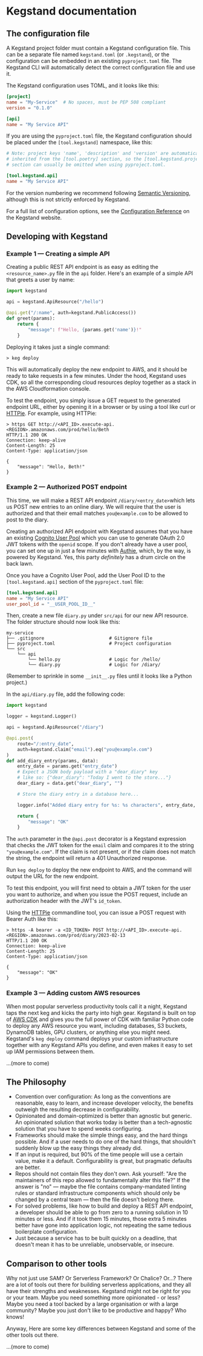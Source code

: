 <!-- markdownlint-disable line-length -->

# Kegstand documentation

## The configuration file

A Kegstand project folder must contain a Kegstand configuration file. This can be a separate file named `kegstand.toml` (or `.kegstand`), or the configuration can be embedded in an existing `pyproject.toml` file. The Kegstand CLI will automatically detect the correct configuration file and use it.

The Kegstand configuration uses TOML, and it looks like this:

```toml
[project]
name = "My-Service"  # No spaces, must be PEP 508 compliant
version = "0.1.0"

[api]
name = "My Service API"
```

If you are using the `pyproject.toml` file, the Kegstand configuration should be placed under the `[tool.kegstand]` namespace, like this:

```toml
# Note: project keys 'name', 'description' and 'version' are automatically
# inherited from the [tool.poetry] section, so the [tool.kegstand.project]
# section can usually be omitted when using pyproject.toml.

[tool.kegstand.api]
name = "My Service API"
```

For the version numbering we recommend following [Semantic Versioning](https://semver.org/), although this is not strictly enforced by Kegstand.

For a full list of configuration options, see the [Configuration Reference](https://kegstand.dev/docs/configuration-reference) on the Kegstand website.<!-- markdown-link-check-disable-line -->

## Developing with Kegstand

### Example 1 &mdash; Creating a simple API

Creating a public REST API endpoint is as easy as editing the `<resource_name>.py` file in the `api` folder. Here's an example of a simple API that greets a user by name:

```python
import kegstand

api = kegstand.ApiResource("/hello")

@api.get("/:name", auth=kegstand.PublicAccess())
def greet(params):
    return {
        "message": f"Hello, {params.get('name')}!"
    }
```

Deploying it takes just a single command:

```shell
> keg deploy
```

This will automatically deploy the new endpoint to AWS, and it should be ready to take requests in a few minutes. Under the hood, Kegstand uses CDK, so all the corresponding cloud resources deploy together as a stack in the AWS Cloudformation console.

To test the endpoint, you simply issue a GET request to the generated endpoint URL, either by opening it in a browser or by using a tool like curl or [HTTPie](https://httpie.org/). For example, using HTTPie:

```shell
> https GET http://<API_ID>.execute-api.<REGION>.amazonaws.com/prod/hello/Beth
HTTP/1.1 200 OK
Connection: keep-alive
Content-Length: 25
Content-Type: application/json

{
    "message": "Hello, Beth!"
}
```

### Example 2 &mdash; Authorized POST endpoint

This time, we will make a REST API endpoint `/diary/<entry_date>`which lets us POST new entries to an online diary. We will require that the user is authorized and that their email matches `you@example.com` to be allowed to post to the diary.

Creating an authorized API endpoint with Kegstand assumes that you have an existing [Cognito User Pool](https://docs.aws.amazon.com/cognito/latest/developerguide/cognito-user-identity-pools.html) which you can use to generate OAuth 2.0 JWT tokens with the `openid` scope. If you don't already have a user pool, you can set one up in just a few minutes with [Authie](https://github.com/JensRoland/authie), which, by the way, is powered by Kegstand. Yes, this party _definitely_ has a drum circle on the back lawn.<!-- markdown-link-check-disable-line -->

Once you have a Cognito User Pool, add the User Pool ID to the `[tool.kegstand.api]` section of the `pyproject.toml` file:

```toml
[tool.kegstand.api]
name = "My Service API"
user_pool_id = "__USER_POOL_ID__"
```

Then, create a new file `diary.py` under `src/api` for our new API resource. The folder structure should now look like this:

```shell
my-service
├── .gitignore                        # Gitignore file
├── pyproject.toml                    # Project configuration
└── src
    └── api
        └── hello.py                  # Logic for /hello/
        └── diary.py                  # Logic for /diary/
```

(Remember to sprinkle in some `__init__.py` files until it looks like a Python project.)

In the `api/diary.py` file, add the following code:

```python
import kegstand

logger = kegstand.Logger()

api = kegstand.ApiResource("/diary")

@api.post(
    route="/:entry_date",
    auth=kegstand.claim("email").eq("you@example.com")
)
def add_diary_entry(params, data):
    entry_date = params.get("entry_date")
    # Expect a JSON body payload with a "dear_diary" key
    # like so: {"dear_diary": "Today I went to the store..."}
    dear_diary = data.get("dear_diary", "")

    # Store the diary entry in a database here...

    logger.info("Added diary entry for %s: %s characters", entry_date, len(dear_diary))

    return {
        "message": "OK"
    }
```

The `auth` parameter in the `@api.post` decorator is a Kegstand expression that checks the JWT token for the `email` claim and compares it to the string `"you@example.com"`. If the claim is not present, or if the claim does not match the string, the endpoint will return a 401 Unauthorized response.

Run `keg deploy` to deploy the new endpoint to AWS, and the command will output the URL for the new endpoint.

To test this endpoint, you will first need to obtain a JWT token for the user you want to authorize, and when you issue the POST request, include an authorization header with the JWT's `id_token`.

Using the [HTTPie](https://httpie.org/) commandline tool, you can issue a POST request with Bearer Auth like this:

```shell
> https -A bearer -a <ID_TOKEN> POST http://<API_ID>.execute-api.<REGION>.amazonaws.com/prod/diary/2023-02-13
HTTP/1.1 200 OK
Connection: keep-alive
Content-Length: 25
Content-Type: application/json

{
    "message": "OK"
}
```

### Example 3 &mdash; Adding custom AWS resources

When most popular serverless productivity tools call it a night, Kegstand taps the next keg and kicks the party into high gear. Kegstand is built on top of [AWS CDK](https://aws.amazon.com/cdk/) and gives you the full power of CDK with familiar Python code to deploy any AWS resource you want, including databases, S3 buckets, DynamoDB tables, GPU clusters, or anything else you might need. Kegstand's `keg deploy` command deploys your custom infrastructure together with any Kegstand APIs you define, and even makes it easy to set up IAM permissions between them.

...(more to come)

## The Philosophy

- Convention over configuration: As long as the conventions are reasonable, easy to learn, and increase developer velocity, the benefits outweigh the resulting decrease in configurability.
- Opinionated and domain-optimized is better than agnostic but generic. An opinionated solution that works today is better than a tech-agnostic solution that you have to spend weeks configuring.
- Frameworks should make the simple things easy, and the hard things possible. And if a user needs to do one of the hard things, that shouldn't suddenly blow up the easy things they already did.
- If an input is required, but 90% of the time people will use a certain value, make it a default. Configurability is great, but pragmatic defaults are better.
- Repos should not contain files they don't own. Ask yourself: "Are the maintainers of this repo allowed to fundamentally alter this file?" If the answer is "no" &mdash; maybe the file contains company-mandated linting rules or standard infrastructure components which should only be changed by a central team &mdash; then the file doesn't belong there.
- For solved problems, like how to build and deploy a REST API endpoint, a developer should be able to go from zero to a running solution in 10 minutes or less. And if it took them 15 minutes, those extra 5 minutes better have gone into application logic, not repeating the same tedious boilerplate configuration.
- Just because a service has to be built quickly on a deadline, that doesn't mean it has to be unreliable, unobservable, or insecure.

## Comparison to other tools

Why not just use SAM? Or Serverless Framework? Or Chalice? Or...? There are a lot of tools out there for building serverless applications, and they all have their strengths and weaknesses. Kegstand might not be right for you or your team. Maybe you need something more opinionated - or less? Maybe you need a tool backed by a large organisation or with a large community? Maybe you just don't like to be productive and happy? Who knows!

Anyway, Here are some key differences between Kegstand and some of the other tools out there.

...(more to come)
